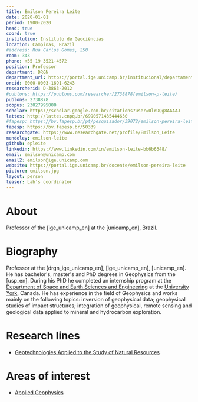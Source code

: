 ```yaml
---
title: Emilson Pereira Leite
date: 2020-01-01
period: 1900-2020
head: true
coord: true
institution: Instituto de Geociências
location: Campinas, Brazil
#address: Rua Carlos Gomes, 250
room: 343
phone: +55 19 3521-4572
position: Professor
department: DRGN
department_url: https://portal.ige.unicamp.br/institucional/departamentos/dgrn
orcid: 0000-0003-1691-6243
researcherid: D-3863-2012
#publons: https://publons.com/researcher/2738878/emilson-p-leite/
publons: 2738878
scopus: 23027995000
scholar: https://scholar.google.com.br/citations?user=0lrDQg8AAAAJ
lattes: http://lattes.cnpq.br/6990571435444630
#fapesp: https://bv.fapesp.br/pt/pesquisador/39072/emilson-pereira-leite/
fapesp: https://bv.fapesp.br/50339
researchgate: https://www.researchgate.net/profile/Emilson_Leite
mendeley: emilson-leite
github: epleite
linkedin: https://www.linkedin.com/in/emilson-leite-bb6b6348/
email: emilson@unicamp.com
email2: emilson@ige.unicamp.com
website: https://portal.ige.unicamp.br/docente/emilson-pereira-leite
picture: emilson.jpg
layout: person
teaser: Lab's coordinator
---
```


# About

Professor of the [ige_unicamp_en] at the [unicamp_en], Brazil.

# Biography

Professor at the [drgn_ige_unicamp_en], [ige_unicamp_en], [unicamp_en].
He has bachelor's, master's and PhD degrees in Geophysics from the [usp_en].
During his PhD he completed an internship program at the
[Department of Space and Earth Sciences and Engineering](https://esse.lassonde.yorku.ca/)
at the [University York](https://www.yorku.ca/), Canada.
He has experience in the field of Geophysics and works mainly on the following
topics: inversion of geophysical data; geophysical studies of impact
structures; integration of geophysical, remote sensing and geological data
applied to mineral and hydrocarbon exploration.

# Research lines

<!--* [Geotecnologias aplicadas ao estudo dos recursos naturais](https://portal.ige.unicamp.br/linha-de-pesquisa/geotecnologias-aplicadas-ao-estudo-dos-recursos-naturais)-->

* [Geotechnologies Applied to the Study of Natural Resources](https://portal.ige.unicamp.br/en/linha-de-pesquisa/geotechnologies-applied-study-natural-resources)


# Areas of interest

<!--* [Geofísica Aplicada](https://portal.ige.unicamp.br/areas-de-interesse/geofisica-aplicada)-->

* [Applied Geophysics](https://portal.ige.unicamp.br/en/areas-interest/applied-geophysics)
